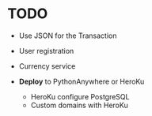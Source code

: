 # TODO
- Use JSON for the Transaction
- User registration
- Currency service


- **Deploy** to PythonAnywhere or HeroKu
  - HeroKu configure PostgreSQL
  - Custom domains with HeroKu
